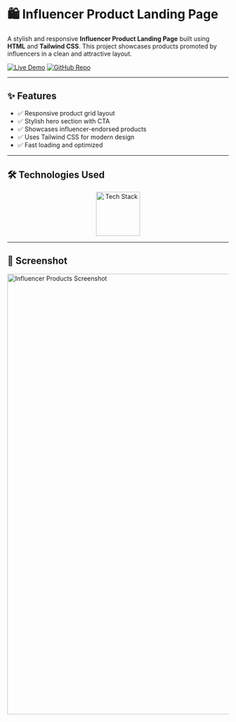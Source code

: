 # 🛍️ Influencer Product Landing Page

A stylish and responsive **Influencer Product Landing Page** built using **HTML** and **Tailwind CSS**. This project showcases products promoted by influencers in a clean and attractive layout.

[![Live Demo](https://img.shields.io/badge/🚀_Live_Demo-00C7B7?style=for-the-badge&logo=netlify&logoColor=white)](https://amdadislam01.github.io/Influencer-products/)
[![GitHub Repo](https://img.shields.io/badge/💻_Source_Code-181717?style=for-the-badge&logo=github&logoColor=white)](https://github.com/amdadislam01/Influencer-products)

---

## ✨ Features

- ✅ Responsive product grid layout
- ✅ Stylish hero section with CTA
- ✅ Showcases influencer-endorsed products
- ✅ Uses Tailwind CSS for modern design
- ✅ Fast loading and optimized

---

## 🛠️ Technologies Used

<p align="center">
  <img src="https://skillicons.dev/icons?i=html,tailwindcss" alt="Tech Stack" width="100"/>
</p>

---

## 📸 Screenshot

<img src="https://i.postimg.cc/9MpdLgKy/influencer-products-screenshot.png" alt="Influencer Products Screenshot" width="1000"/>


